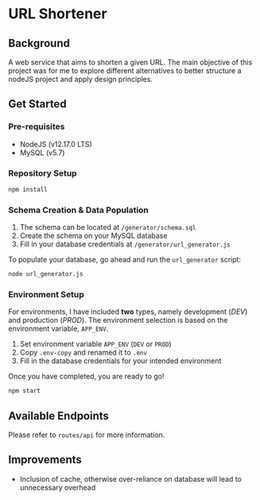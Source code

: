 # URL Shortener
## Background
A web service that aims to shorten a given URL. The main objective
of this project was for me to explore different alternatives to 
better structure a nodeJS project and apply design principles.

## Get Started
### Pre-requisites
- NodeJS (v12.17.0 LTS)
- MySQL (v5.7)

### Repository Setup
```bash
npm install
```

### Schema Creation & Data Population
1. The schema can be located at `/generator/schema.sql`
2. Create the schema on your MySQL database
3. Fill in your database credentials at `/generator/url_generator.js`

To populate your database, go ahead and run the `url_generator` script:
```bash
node url_generator.js
```

### Environment Setup
For environments, I have included **two** types, namely development (*DEV*) and production (*PROD*). The environment selection is based on the environment variable, `APP_ENV`.

1. Set environment variable `APP_ENV` (`DEV` or `PROD`)
2. Copy `.env-copy` and renamed it to `.env`
3. Fill in the database credentials for your intended environment

Once you have completed, you are ready to go!
```bash
npm start
```

## Available Endpoints
Please refer to `routes/api` for more information.

## Improvements
- Inclusion of cache, otherwise over-reliance on database will lead to unnecessary overhead

